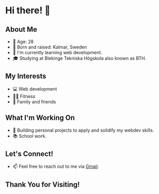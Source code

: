 # Hi there! 👋

## About Me

- 🎂 Age: 28
- 📍 Born and raised: Kalmar, Sweden
- 🌱 I'm currently learning web development.
- 🎓 Studying at Blekinge Tekniska Högskola also known as BTH.

## My Interests

- 💻 Web development
- 🏋️‍♂️ Fitness
- 🤝 Family and friends

## What I'm Working On

- 🚀 Building personal projects to apply and solidify my webdev skills.
- 📚 School work.

## Let's Connect!

- 📫 Feel free to reach out to me via [Gmail](jkberiksson@gmail.com).

## Thank You for Visiting!
